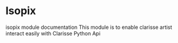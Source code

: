 # Isopix
isopix module documentation
This module is to enable clarisse artist interact easily with Clarisse Python Api

